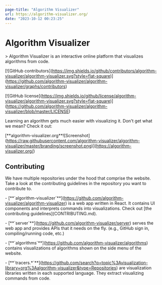 ```yaml
---
page-title: "Algorithm Visualizer"
url: https://algorithm-visualizer.org/
date: "2023-10-12 00:23:25"
---
```

# Algorithm Visualizer

\> Algorithm Visualizer is an interactive online platform that visualizes algorithms from code.

\[!\[GitHub contributors\](https://img.shields.io/github/contributors/algorithm-visualizer/algorithm-visualizer.svg?style=flat-square)\](https://github.com/algorithm-visualizer/algorithm-visualizer/graphs/contributors)

\[!\[GitHub license\](https://img.shields.io/github/license/algorithm-visualizer/algorithm-visualizer.svg?style=flat-square)\](https://github.com/algorithm-visualizer/algorithm-visualizer/blob/master/LICENSE)

Learning an algorithm gets much easier with visualizing it. Don't get what we mean? Check it out:

\[\*\*algorithm-visualizer.org\*\*!\[Screenshot\](https://raw.githubusercontent.com/algorithm-visualizer/algorithm-visualizer/master/branding/screenshot.png)\](https://algorithm-visualizer.org/)

## Contributing

We have multiple repositories under the hood that comprise the website. Take a look at the contributing guidelines in the repository you want to contribute to.

\- \[\*\*\`algorithm-visualizer\`\*\*\](https://github.com/algorithm-visualizer/algorithm-visualizer) is a web app written in React. It contains UI components and interprets commands into visualizations. Check out \[the contributing guidelines\](CONTRIBUTING.md).

\- \[\*\*\`server\`\*\*\](https://github.com/algorithm-visualizer/server) serves the web app and provides APIs that it needs on the fly. (e.g., GitHub sign in, compiling/running code, etc.)

\- \[\*\*\`algorithms\`\*\*\](https://github.com/algorithm-visualizer/algorithms) contains visualizations of algorithms shown on the side menu of the website.

\- \[\*\*\`tracers.\*\`\*\*\](https://github.com/search?q=topic%3Avisualization-library+org%3Aalgorithm-visualizer&type=Repositories) are visualization libraries written in each supported language. They extract visualizing commands from code.